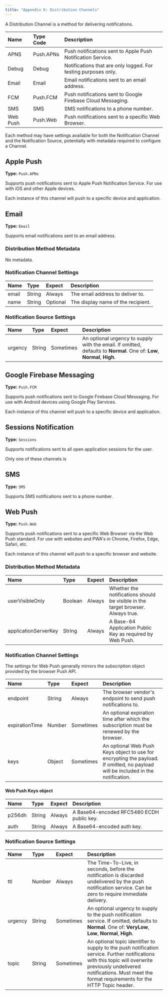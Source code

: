 ```yaml
---
title: "Appendix K: Distribution Channels"
---
```


A Distribution Channel is a method for delivering notifications.

| Name     | Type Code       | Description |
| :------- | :-------------- | :---------- |
| APNS     | Push.APNs       | Push notifications sent to Apple Push Notification Service. |
| Debug    | Debug           | Notifications that are only logged. For testing purposes only. |
| Email    | Email           | Email notifications sent to an email address. |
| FCM      | Push.FCM        | Push notifications sent to Google Firebase Cloud Messaging. |
| SMS      | SMS             | SMS notifications to a phone number. |
| Web Push | Push.Web        | Push notifications sent to a specific Web Browser. |

Each method may have settings available for both the Notification Channel and the Notification Source, potentially with metadata required to configure a Channel.

## Apple Push

**Type:** `Push.APNs`

Supports push notifications sent to Apple Push Notification Service. For use with iOS and other Apple devices.

Each instance of this channel will push to a specific device and application.

## Email

**Type:** `Email`

Supports email notifications sent to an email address.

### Distribution Method Metadata

No metadata.

### Notification Channel Settings

| Name           | Type    | Expect    | Description |
| :------------- | :------ | :-------- | :---------- |
| email          | String  | Always    | The email address to deliver to. |
| name           | String  | Optional  | The display name of the recipient. |

### Notification Source Settings

| Name           | Type    | Expect    | Description |
| :------------- | :------ | :-------- | :---------- |
| urgency        | String  | Sometimes | An optional urgency to supply with the email. If omitted, defaults to **Normal**. One of: **Low**, **Normal**, **High**. |

## Google Firebase Messaging

**Type:** `Push.FCM`

Supports push notifications sent to Google Firebase Cloud Messaging. For use with Android devices using Google Play Services.

Each instance of this channel will push to a specific device and application.

## Sessions Notification

**Type:** `Sessions`

Supports notifications sent to all open application sessions for the user.

Only one of these channels is 

## SMS

**Type:** `SMS`

Supports SMS notifications sent to a phone number.

## Web Push

**Type:** `Push.Web`

Supports push notifications sent to a specific Web Browser via the Web Push standard. For use with websites and PWA's in Chrome, Firefox, Edge, Safari, etc.

Each instance of this channel will push to a specific browser and website.

### Distribution Method Metadata

| Name                 | Type    | Expect    | Description |
| :------------------- | :------ | :-------- | :---------- |
| userVisibleOnly      | Boolean | Always    | Whether the notifications should be visible in the target browser. Always true. |
| applicationServerKey | String  | Always    | A Base-64 Application Public Key as required by Web Push. |

### Notification Channel Settings

The settings for Web Push generally mirrors the subscription object provided by the browser Push API.

| Name           | Type    | Expect    | Description |
| :------------- | :------ | :-------- | :---------- |
| endpoint       | String  | Always    | The browser vendor's endpoint to send push notifications to. |
| expirationTime | Number  | Sometimes | An optional expiration time after which the subscription must be renewed by the browser. |
| keys           | Object  | Sometimes | An optional Web Push Keys object to use for encrypting the payload. If omitted, no payload will be included in the notification. |

#### Web Push Keys object

| Name           | Type    | Expect    | Description |
| :------------- | :------ | :-------- | :---------- |
| p256dh         | String  | Always    | A Base64-encoded RFC5480 ECDH public key. |
| auth           | String  | Always    | A Base64-encoded auth key. |

### Notification Source Settings

| Name           | Type    | Expect    | Description |
| :------------- | :------ | :-------- | :---------- |
| ttl            | Number  | Always    | The Time-To-Live, in seconds, before the notification is discarded undelivered by the push notification service. Can be zero to require immediate delivery. |
| urgency        | String  | Sometimes | An optional urgency to supply to the push notification service. If omitted, defaults to **Normal**. One of: **VeryLow**, **Low**, **Normal**, **High**. |
| topic          | String  | Sometimes | An optional topic identifier to supply to the push notification service. Further notifications with this topic will overwrite previously undelivered notifications. Must meet the format requirements for the HTTP Topic header. |
